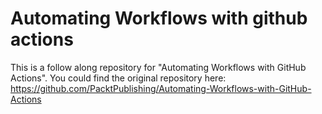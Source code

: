 # Automating Workflows with github actions

This is a follow along repository for "Automating Workflows with GitHub Actions". You could find the original repository here: https://github.com/PacktPublishing/Automating-Workflows-with-GitHub-Actions
